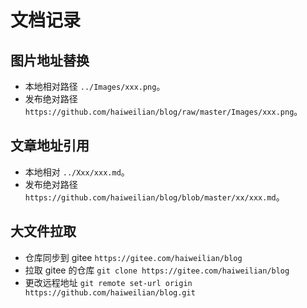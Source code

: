 # 文档记录

## 图片地址替换

- 本地相对路径 `../Images/xxx.png`。
- 发布绝对路径 `https://github.com/haiweilian/blog/raw/master/Images/xxx.png`。

## 文章地址引用

- 本地相对 `../Xxx/xxx.md`。
- 发布绝对路径 `https://github.com/haiweilian/blog/blob/master/xx/xxx.md`。

## 大文件拉取

- 仓库同步到 gitee `https://gitee.com/haiweilian/blog`
- 拉取 gitee 的仓库 `git clone https://gitee.com/haiweilian/blog`
- 更改远程地址 `git remote set-url origin https://github.com/haiweilian/blog.git`
